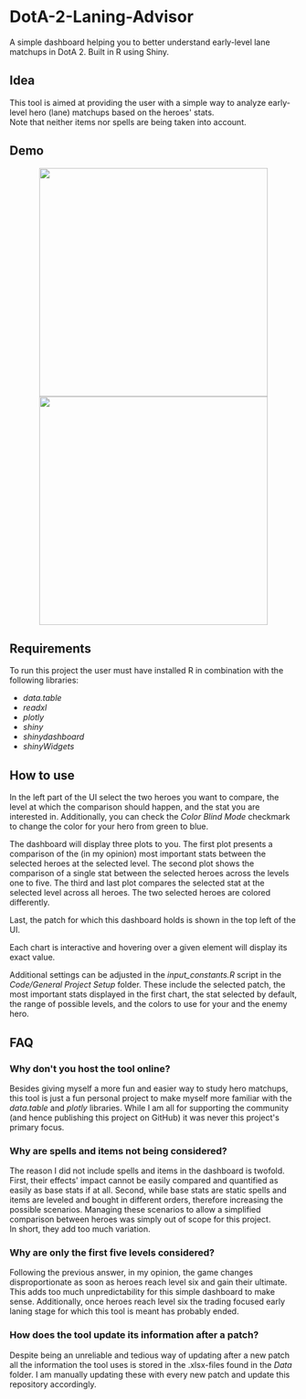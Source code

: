 # DotA-2-Laning-Advisor
A simple dashboard helping you to better understand early-level lane matchups in DotA 2. Built in R using Shiny.

## Idea

This tool is aimed at providing the user with a simple way to analyze early-level hero (lane) matchups based on the heroes' stats.  
Note that neither items nor spells are being taken into account.

## Demo
<p align = "center">
  <img src = "https://github.com/iamklager/Stock-Monitoring-Tool/raw/main/.github/demo_1.png" width = "400" />
  <img src = "https://github.com/iamklager/Stock-Monitoring-Tool/raw/main/.github/demo_2.png" width = "400" />
</p>

## Requirements

To run this project the user must have installed R in combination with the following libraries:
- *data.table*
- *readxl*
- *plotly*
- *shiny*
- *shinydashboard*
- *shinyWidgets*

## How to use

In the left part of the UI select the two heroes you want to compare, the level at which the comparison should happen, and the stat you are interested in. Additionally, you can check the *Color Blind Mode* checkmark to change the color for your hero from green to blue.  

The dashboard will display three plots to you. The first plot presents a comparison of the (in my opinion) most important stats between the selected heroes at the selected level. The second plot shows the comparison of a single stat between the selected heroes across the levels one to five. The third and last plot compares the selected stat at the selected level across all heroes. The two selected heroes are colored differently.  

Last, the patch for which this dashboard holds is shown in the top left of the UI.

Each chart is interactive and hovering over a given element will display its exact value.

Additional settings can be adjusted in the *input_constants.R* script in the *Code/General Project Setup* folder. These include the selected patch, the most important stats displayed in the first chart, the stat selected by default, the range of possible levels, and the colors to use for your and the enemy hero.


## FAQ

### Why don't you host the tool online?

Besides giving myself a more fun and easier way to study hero matchups, this tool is just a fun personal project to make myself more familiar with the *data.table* and *plotly* libraries. While I am all for supporting the community (and hence publishing this project on GitHub) it was never this project's primary focus.

### Why are spells and items not being considered?

The reason I did not include spells and items in the dashboard is twofold. First, their effects' impact cannot be easily compared and quantified as easily as base stats if at all. Second, while base stats are static spells and items are leveled and bought in different orders, therefore increasing the possible scenarios. Managing these scenarios to allow a simplified comparison between heroes was simply out of scope for this project.  
In short, they add too much variation.

### Why are only the first five levels considered?

Following the previous answer, in my opinion, the game changes disproportionate as soon as heroes reach level six and gain their ultimate. This adds too much unpredictability for this simple dashboard to make sense. Additionally, once heroes reach level six the trading focused early laning stage for which this tool is meant has probably ended.

### How does the tool update its information after a patch?

Despite being an unreliable and tedious way of updating after a new patch all the information the tool uses is stored in the .xlsx-files found in the *Data* folder. I am manually updating these with every new patch and update this repository accordingly.
